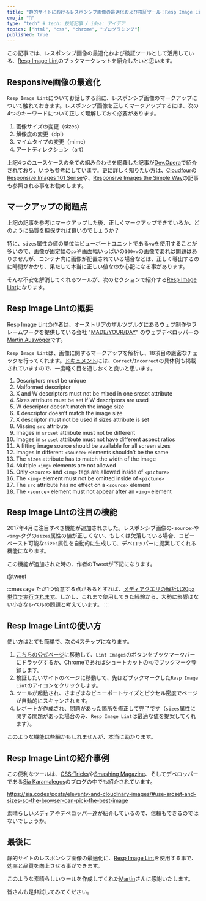 ```yaml
---
title: "静的サイトにおけるレスポンシブ画像の最適化および検証ツール：Resp Image Lint"
emoji: "📑"
type: "tech" # tech: 技術記事 / idea: アイデア
topics: ["html", "css", "chrome", "プログラミング"]
published: true
---
```



この記事では、レスポンシブ画像の最適化および検証ツールとして活用している、[Resp Image Lint](https://github.com/ausi/RespImageLint)のブックマークレットを紹介したいと思います。

## Responsive画像の最適化
`Resp Image Lint`についてお話しする前に、レスポンシブ画像のマークアップについて触れておきます。レスポンシブ画像を正しくマークアップするには、次の4つのキーワードについて正しく理解しておく必要があります。

1. 画像サイズの変更（sizes）
2. 解像度の変更（dpi）
3. マイムタイプの変更（mime）
4. アートディレクション（art）

上記4つのユースケースの全ての組み合わせを網羅した記事が[Dev.Opera](https://dev.opera.com/articles/responsive-images/)で紹介されており、いつも参考にしています。更に詳しく知りたい方は、[Cloudfour](https://cloudfour.com/)の[Responsive Images 101 Serise](https://cloudfour.com/thinks/responsive-images-101-definitions/)や、[Responsive Images the Simple Way](https://cloudfour.com/thinks/responsive-images-the-simple-way/)の記事も参照される事をお勧めします。


## マークアップの問題点
上記の記事を参考にマークアップした後、正しくマークアップできているか、どのように品質を担保すれば良いのでしょうか？

特に、`sizes`属性の値の単位はビューポートユニットである`vw`を使用することが多いので、画像が固定幅の`px`や画面幅いっぱいの`100vw`の画像であれば問題はありませんが、コンテナ内に画像が配置されている場合などは、正しく導出するのに時間がかかり、果たして本当に正しい値なのか心配になる事があります。

そんな不安を解消してくれるツールが、次のセクションで紹介する[Resp Image Lint](https://github.com/ausi/RespImageLint)になります。


## Resp Image Lintの概要
Resp Image Lintの作者は、オーストリアのザルツブルグにあるウェブ制作やフレームワークを提供している会社 "[MADE/YOUR/DAY](https://myd.at/)" のウェブデベロッパーの[Martin Auswöger](https://twitter.com/ausi)です。

`Resp Image Lint`は、画像に関するマークアップを解析し、18項目の厳密なチェックを行ってくれます。[ドキュメント](https://ausi.github.io/respimagelint/docs.html)には、`Correct`/`Incorrect`の具体例も掲載されていますので、一度軽く目を通しおくと良いと思います。

1. Descriptors must be unique
2. Malformed descriptor
3. X and W descriptors must not be mixed in one srcset attribute
4. Sizes attribute must be set if W descriptors are used
5. W descriptor doesn’t match the image size
6. X descriptor doesn’t match the image size
7. X descriptor must not be used if sizes attribute is set
8. Missing `src` attribute
9. Images in `srcset` attribute must not be different
10. Images in `srcset` attribute must not have different aspect ratios
11. A fitting image source should be available for all screen sizes
12. Images in different `<source>` elements shouldn’t be the same
13. The `sizes` attribute has to match the width of the image
14. Multiple `<img>` elements are not allowed
15. Only `<source>` and `<img>` tags are allowed inside of `<picture>`
16. The `<img>` element must not be omitted inside of `<picture>`
17. The `src` attribute has no effect on a `<source>` element
18. The `<source>` element must not appear after an `<img>` element


## Resp Image Lintの注目の機能
2017年4月に注目すべき機能が追加されました。レスポンシブ画像の`<source>`や`<img>`タグの`sizes`属性の値が正しくない、もしくは欠落している場合、コピーペースト可能な`sizes`属性を自動的に生成して、デベロッパーに提案してくれる機能になります。

この機能が追加された時の、作者のTweetが下記になります。


@[tweet](https://twitter.com/ausi/status/852637758359298048)


:::message
ただ1つ留意する点があるとすれば、[メディアクエリの解析は20px単位で実行されます](https://github.com/ausi/respimagelint/issues/25#issuecomment-294025130)。しかし、これまで使用してきた経験から、大勢に影響はない小さなレベルの問題と考えています。
:::


## Resp Image Lintの使い方
使い方はとても簡単で、次の4ステップになります。

1. [こちらの公式ページ](https://ausi.github.io/respimagelint/)に移動して、`Lint Images`のボタンをブックマークバーにドラッグするか、Chromeであればショートカットの`⌘D`でブックマーク登録します。
2. 検証したいサイトのページに移動して、先ほどブックマークした`Resp Image Lint`のアイコンをクリックします。
3. ツールが起動され、さまざまなビューポートサイズとピクセル密度でページが自動的にスキャンされます。
4. レポートが作成され、問題があった箇所を修正して完了です（`sizes`属性に関する問題があった場合のみ、`Resp Image Lint`は最適な値を提案してくれます）。

このような機能は些細かもしれませんが、本当に助かります。


## Resp Image Lintの紹介事例
この便利なツールは、[CSS-Tricks](https://twitter.com/css/status/978390008485724160)や[Smashing Magazine](https://twitter.com/smashingmag/status/732537169902899200)、そしてデベロッパーである[Sia Karamalegos](https://twitter.com/TheGreenGreek)のブログの中でも紹介されています。

https://sia.codes/posts/eleventy-and-cloudinary-images/#use-srcset-and-sizes-so-the-browser-can-pick-the-best-image

素晴らしいメディアやデベロッパー達が紹介しているので、信頼もできるのではないでしょうか。

## 最後に
静的サイトのレスポンシブ画像の最適化に、[Resp Image Lint](https://github.com/ausi/respimagelint)を使用する事で、効率と品質を向上させる事ができます。

このような素晴らしいツールを作成してくれた[Martin](https://twitter.com/ausi)さんに感謝いたします。

皆さんも是非試してみてください。

